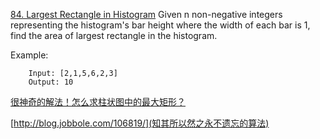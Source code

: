 [84. Largest Rectangle in Histogram](https://leetcode.com/problems/largest-rectangle-in-histogram/)
Given n non-negative integers representing the histogram's bar height where the width of each bar is 1, find the area of largest rectangle in the histogram.


Example:

        Input: [2,1,5,6,2,3]
        Output: 10



[很神奇的解法！怎么求柱状图中的最大矩形？](https://chuansongme.com/n/390896436960)

[http://blog.jobbole.com/106819/](知其所以然之永不遗忘的算法)